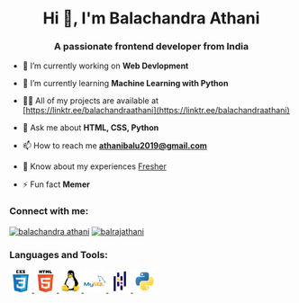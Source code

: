 <h1 align="center">Hi 👋, I'm Balachandra Athani</h1>
<h3 align="center">A passionate frontend developer from India</h3>

- 🔭 I’m currently working on **Web Devlopment**

- 🌱 I’m currently learning **Machine Learning with Python**

- 👨‍💻 All of my projects are available at [https://linktr.ee/balachandraathani](https://linktr.ee/balachandraathani)

- 💬 Ask me about **HTML, CSS, Python**

- 📫 How to reach me **athanibalu2019@gmail.com**

- 📄 Know about my experiences [Fresher](Fresher)

- ⚡ Fun fact **Memer**

<h3 align="left">Connect with me:</h3>
<p align="left">
<a href="https://linkedin.com/in/balachandra athani" target="blank"><img align="center" src="https://raw.githubusercontent.com/rahuldkjain/github-profile-readme-generator/master/src/images/icons/Social/linked-in-alt.svg" alt="balachandra athani" height="30" width="40" /></a>
<a href="https://instagram.com/balrajathani" target="blank"><img align="center" src="https://raw.githubusercontent.com/rahuldkjain/github-profile-readme-generator/master/src/images/icons/Social/instagram.svg" alt="balrajathani" height="30" width="40" /></a>
</p>

<h3 align="left">Languages and Tools:</h3>
<p align="left"> <a href="https://www.w3schools.com/css/" target="_blank" rel="noreferrer"> <img src="https://raw.githubusercontent.com/devicons/devicon/master/icons/css3/css3-original-wordmark.svg" alt="css3" width="40" height="40"/> </a> <a href="https://www.w3.org/html/" target="_blank" rel="noreferrer"> <img src="https://raw.githubusercontent.com/devicons/devicon/master/icons/html5/html5-original-wordmark.svg" alt="html5" width="40" height="40"/> </a> <a href="https://www.linux.org/" target="_blank" rel="noreferrer"> <img src="https://raw.githubusercontent.com/devicons/devicon/master/icons/linux/linux-original.svg" alt="linux" width="40" height="40"/> </a> <a href="https://www.mysql.com/" target="_blank" rel="noreferrer"> <img src="https://raw.githubusercontent.com/devicons/devicon/master/icons/mysql/mysql-original-wordmark.svg" alt="mysql" width="40" height="40"/> </a> <a href="https://pandas.pydata.org/" target="_blank" rel="noreferrer"> <img src="https://raw.githubusercontent.com/devicons/devicon/2ae2a900d2f041da66e950e4d48052658d850630/icons/pandas/pandas-original.svg" alt="pandas" width="40" height="40"/> </a> <a href="https://www.python.org" target="_blank" rel="noreferrer"> <img src="https://raw.githubusercontent.com/devicons/devicon/master/icons/python/python-original.svg" alt="python" width="40" height="40"/> </a> </p>

